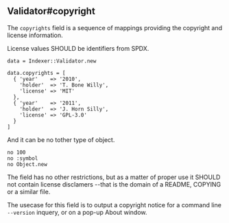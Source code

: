 ## Validator#copyright

The `copyrights` field is a sequence of mappings providing the copyright
and license information.

License values SHOULD be identifiers from SPDX.

    data = Indexer::Validator.new

    data.copyrights = [
      { 'year'    => '2010',
        'holder'  => 'T. Bone Willy',
        'license' => 'MIT'
      },
      { 'year'    => '2011',
        'holder'  => 'J. Horn Silly',
        'license' => 'GPL-3.0'
      }
    ]

And it can be no tother type of object.

    no 100
    no :symbol
    no Object.new

The field has no other restrictions, but as a matter of proper use it SHOULD
not contain license disclamers --that is the domain of a README, COPYING or
a similar file.

The usecase for this field is to output a copyright notice for a command
line `--version` inquery, or on a pop-up About window.

